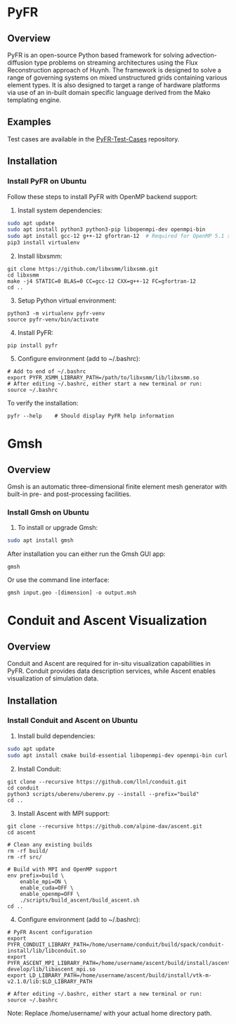# PyFR
## Overview

PyFR is an open-source Python based framework for solving advection-diffusion
type problems on streaming architectures using the Flux Reconstruction
approach of Huynh. The framework is designed to solve a range of governing
systems on mixed unstructured grids containing various element types. It is
also designed to target a range of hardware platforms via use of an in-built
domain specific language derived from the Mako templating engine.

## Examples

Test cases are available in the
[PyFR-Test-Cases](https://github.com/PyFR/PyFR-Test-Cases) repository.

## Installation

### Install PyFR on Ubuntu
Follow these steps to install PyFR with OpenMP backend support:

1. Install system dependencies:
```bash
sudo apt update
sudo apt install python3 python3-pip libopenmpi-dev openmpi-bin
sudo apt install gcc-12 g++-12 gfortran-12  # Required for OpenMP 5.1 support
pip3 install virtualenv
```

2. Install libxsmm:
```
git clone https://github.com/libxsmm/libxsmm.git
cd libxsmm
make -j4 STATIC=0 BLAS=0 CC=gcc-12 CXX=g++-12 FC=gfortran-12
cd ..
```

3. Setup Python virtual environment:
```
python3 -m virtualenv pyfr-venv
source pyfr-venv/bin/activate
```

4. Install PyFR:
```
pip install pyfr
```

5. Configure environment (add to ~/.bashrc):
```
# Add to end of ~/.bashrc
export PYFR_XSMM_LIBRARY_PATH=/path/to/libxsmm/lib/libxsmm.so
# After editing ~/.bashrc, either start a new terminal or run:
source ~/.bashrc
```

To verify the installation:
```
pyfr --help    # Should display PyFR help information
```

# Gmsh
## Overview
Gmsh is an automatic three-dimensional finite element mesh generator with built-in pre- and post-processing facilities.

### Install Gmsh on Ubuntu
1. To install or upgrade Gmsh:
```bash
sudo apt install gmsh
```

After installation you can either run the Gmsh GUI app:
```
gmsh
```

Or use the command line interface:
```
gmsh input.geo -[dimension] -o output.msh
```

# Conduit and Ascent Visualization
## Overview
Conduit and Ascent are required for in-situ visualization capabilities in PyFR. Conduit provides data description services, while Ascent enables visualization of simulation data.

## Installation
### Install Conduit and Ascent on Ubuntu

1. Install build dependencies:
```bash
sudo apt update
sudo apt install cmake build-essential libopenmpi-dev openmpi-bin curl
```

2. Install Conduit:
```
git clone --recursive https://github.com/llnl/conduit.git
cd conduit
python3 scripts/uberenv/uberenv.py --install --prefix="build"
cd ..
```

3. Install Ascent with MPI support:
```
git clone --recursive https://github.com/alpine-dav/ascent.git
cd ascent

# Clean any existing builds
rm -rf build/
rm -rf src/

# Build with MPI and OpenMP support
env prefix=build \
    enable_mpi=ON \
    enable_cuda=OFF \
    enable_openmp=OFF \
    ./scripts/build_ascent/build_ascent.sh
cd ..
```

4. Configure environment (add to ~/.bashrc):
```
# PyFR Ascent configuration
export PYFR_CONDUIT_LIBRARY_PATH=/home/username/conduit/build/spack/conduit-install/lib/libconduit.so
export PYFR_ASCENT_MPI_LIBRARY_PATH=/home/username/ascent/build/install/ascent-develop/lib/libascent_mpi.so
export LD_LIBRARY_PATH=/home/username/ascent/build/install/vtk-m-v2.1.0/lib:$LD_LIBRARY_PATH

# After editing ~/.bashrc, either start a new terminal or run:
source ~/.bashrc
```
Note: Replace /home/username/ with your actual home directory path.


